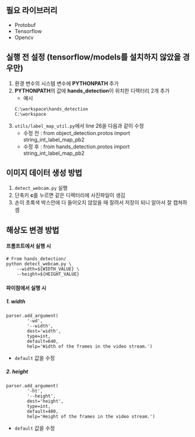 
## 필요 라이브러리

* Protobuf
* Tensorflow
* Opencv

## 실행 전 설정 (tensorflow/models를 설치하지 않았을 경우만)
1. 환경 변수의 시스템 변수에 **PYTHONPATH** 추가
2. **PYTHONPATH**의 값에 **hands_detection**이 위치한 디렉터리 2개 추가
    - 예시
    ```buildoutcfg
    C:\workspace\hands_detection
    C:\workspace 
    ```
3. `utils/label_map_util.py`에서 line 26을 다음과 같이 수정
    - 수정 전 : from object_detection.protos import string_int_label_map_pb2
    - 수정 후 : from hands_detection.protos import string_int_label_map_pb2

## 이미지 데이터 생성 방법

1. `detect_webcam.py` 실행
2. 단축키 **c**를 누르면 같은 디렉터리에 사진파일이 생김
3. 손이 초록색 박스안에 다 들어오지 않았을 때 잘려서 저장이 되니 알아서 잘 캡쳐하셈

## 해상도 변경 방법

#### 프롬프트에서 실행 시
```buildoutcfg
# From hands_detection/
python detect_webcam.py \
    --width=${WIDTH_VALUE} \
    --height=${HEIGHT_VALUE}
```

#### 파이참에서 실행 시
##### 1. width
```buildoutcfg
parser.add_argument(
        '-wd',
        '--width',
        dest='width',
        type=int,
        default=640,
        help='Width of the frames in the video stream.')
```
- `default` 값을 수정
##### 2. height
```buildoutcfg
parser.add_argument(
        '-ht',
        '--height',
        dest='height',
        type=int,
        default=480,
        help='Height of the frames in the video stream.')
```
- `default` 값을 수정
